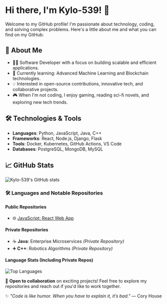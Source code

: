# Hi there, I'm Kylo-539! 👋

Welcome to my GitHub profile! I'm passionate about technology, coding, and solving complex problems. Here's a little about me and what you can find on my GitHub:

## 🚀 About Me
- 👨‍💻 Software Developer with a focus on building scalable and efficient applications.
- 🌱 Currently learning: Advanced Machine Learning and Blockchain technologies.
- 💡 Interested in open-source contributions, innovative tech, and collaborative projects.
- 🎮 When I'm not coding, I enjoy gaming, reading sci-fi novels, and exploring new tech trends.

## 🛠️ Technologies & Tools
- **Languages**: Python, JavaScript, Java, C++
- **Frameworks**: React, Node.js, Django, Flask
- **Tools**: Docker, Kubernetes, GitHub Actions, VS Code
- **Databases**: PostgreSQL, MongoDB, MySQL

## 📈 GitHub Stats
![Kylo-539's GitHub stats](https://github-readme-stats.vercel.app/api?username=kylo-539&show_icons=true&theme=radical)

### 🛠️ Languages and Notable Repositories

#### Public Repositories
- 🌐 [JavaScript: React Web App](https://github.com/kylo-539/coffee-shop)

#### Private Repositories
- ☕ **Java**: Enterprise Microservices *(Private Repository)*
- ➕ **C++**: Robotics Algorithms *(Private Repository)*

#### Language Stats (Including Private Repos)
![Top Languages](https://github-readme-stats.vercel.app/api/top-langs/?username=kylo-539&layout=compact&theme=radical&show_private=true)

🤝 **Open to collaboration** on exciting projects! Feel free to explore my repositories and reach out if you'd like to work together.

✨ *"Code is like humor. When you have to explain it, it’s bad."* — Cory House

```
